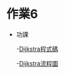 # 作業6
 * 功課
 
      -[Dijkstra程式碼](https://github.com/jacob13jacob13/myself-/blob/master/HW6/Dijkstra_06170121.py)
      
      -[Dijkstra流程圖](https://github.com/jacob13jacob13/myself-/blob/master/HW6/Dijkstra%E3%80%81Kruskal%E5%AD%B8%E7%BF%92%E6%AD%B7%E7%A8%8B%E3%80%81%E6%B5%81%E7%A8%8B%E5%9C%96%E3%80%81%E5%8E%9F%E7%90%86%E8%AA%AA%E6%98%8E.pdf)
      
     
